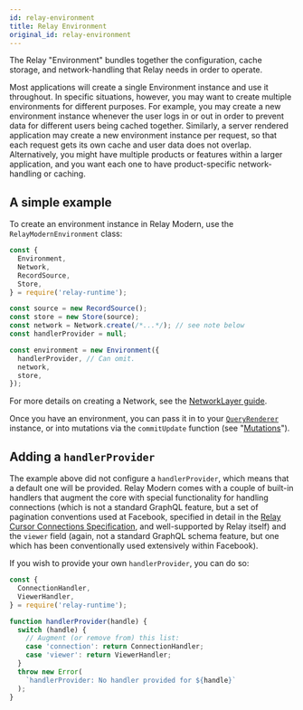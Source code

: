 ```yaml
---
id: relay-environment
title: Relay Environment
original_id: relay-environment
---
```

The Relay "Environment" bundles together the configuration, cache storage, and network-handling that Relay needs in order to operate.

Most applications will create a single Environment instance and use it throughout. In specific situations, however, you may want to create multiple environments for different purposes. For example, you may create a new environment instance whenever the user logs in or out in order to prevent data for different users being cached together. Similarly, a server rendered application may create a new environment instance per request, so that each request gets its own cache and user data does not overlap. Alternatively, you might have multiple products or features within a larger application, and you want each one to have product-specific network-handling or caching.

## A simple example

To create an environment instance in Relay Modern, use the `RelayModernEnvironment` class:

```javascript
const {
  Environment,
  Network,
  RecordSource,
  Store,
} = require('relay-runtime');

const source = new RecordSource();
const store = new Store(source);
const network = Network.create(/*...*/); // see note below
const handlerProvider = null;

const environment = new Environment({
  handlerProvider, // Can omit.
  network,
  store,
});
```

For more details on creating a Network, see the [NetworkLayer guide](Modern-NetworkLayer.md).

Once you have an environment, you can pass it in to your [`QueryRenderer`](Modern-QueryRenderer.md) instance, or into mutations via the `commitUpdate` function (see "[Mutations](Modern-Mutations.md)").

## Adding a `handlerProvider`

The example above did not configure a `handlerProvider`, which means that a default one will be provided. Relay Modern comes with a couple of built-in handlers that augment the core with special functionality for handling connections (which is not a standard GraphQL feature, but a set of pagination conventions used at Facebook, specified in detail in the [Relay Cursor Connections Specification](https://facebook.github.io/relay/graphql/connections.htm), and well-supported by Relay itself) and the `viewer` field (again, not a standard GraphQL schema feature, but one which has been conventionally used extensively within Facebook).

If you wish to provide your own `handlerProvider`, you can do so:

```javascript
const {
  ConnectionHandler,
  ViewerHandler,
} = require('relay-runtime');

function handlerProvider(handle) {
  switch (handle) {
    // Augment (or remove from) this list:
    case 'connection': return ConnectionHandler;
    case 'viewer': return ViewerHandler;
  }
  throw new Error(
    `handlerProvider: No handler provided for ${handle}`
  );
}
```

